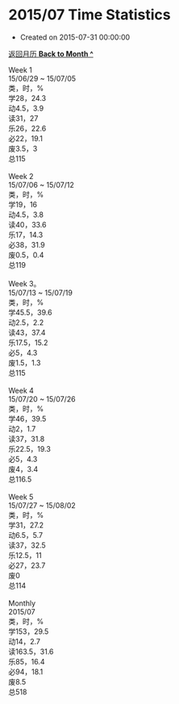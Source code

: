 # 2015/07 Time Statistics

- Created on 2015-07-31 00:00:00

[返回月历 **Back to Month ^**](_archived/lifelogs/2015/07/index.md)
<br/><div>Week 1</div><div>15/06/29 ~ 15/07/05</div><div>类，时，%</div><div>学28，24.3</div><div>动4.5，3.9</div><div>读31，27</div><div>乐26，22.6</div><div>必22，19.1</div><div>废3.5，3<br/>总115</div><div><br/></div><div>Week 2</div><div>15/07/06 ~ 15/07/12</div><div>类，时，%</div><div>学19，16</div><div>动4.5，3.8<br/>读40，33.6</div><div>乐17，14.3</div><div>必38，31.9</div><div>废0.5，0.4<br/>总119</div><div><br/></div><div>Week 3。</div><div>15/07/13 ~ 15/07/19</div><div>类，时，%</div><div>学45.5，39.6</div><div>动2.5，2.2</div><div>读43，37.4</div><div>乐17.5，15.2</div><div>必5，4.3</div><div>废1.5，1.3<br/>总115</div><div><br/></div><div>Week 4</div><div>15/07/20 ~ 15/07/26</div><div>类，时，%</div><div>学46，39.5</div><div>动2，1.7</div><div>读37，31.8</div><div>乐22.5，19.3<br/>必5，4.3<br/>废4，3.4</div><div>总116.5</div><div><br/></div><div>Week 5</div><div>15/07/27 ~ 15/08/02</div><div>类，时，%</div><div>学31，27.2</div><div>动6.5，5.7</div><div>读37，32.5</div><div>乐12.5，11</div><div>必27，23.7</div><div>废0</div><div>总114</div><div><br/></div><div>Monthly</div><div>2015/07</div><div>类，时，%</div><div>学153，29.5</div><div>动14，2.7</div><div>读163.5，31.6</div><div>乐85，16.4<br/>必94，18.1<br/>废8.5<br/>总518</div>
